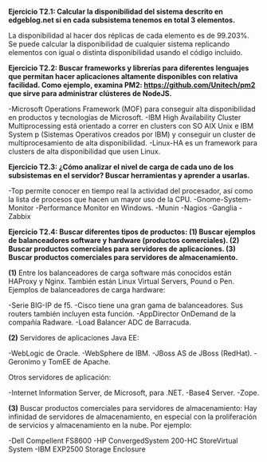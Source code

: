 **Ejercicio T2.1: Calcular la disponibilidad del sistema descrito en edgeblog.net si en cada subsistema tenemos en total 3 elementos.**

La disponibilidad al hacer dos réplicas de cada elemento es de 99.203%. Se puede calcular la disponibilidad de cualquier sistema replicando elementos con igual o distinta disponibilidad usando el código incluido.


**Ejercicio T2.2: Buscar frameworks y librerías para diferentes lenguajes que permitan hacer aplicaciones altamente disponibles con relativa facilidad. Como ejemplo, examina PM2: https://github.com/Unitech/pm2 que sirve para administrar clústeres de NodeJS.**

-Microsoft Operations Framework (MOF) para conseguir alta disponibilidad en productos y tecnologías de Microsoft.
-IBM High Availability Cluster Multiprocessing está orientado a correr en clusters con SO AIX Unix e IBM System p (Sistemas Operativos creados por IBM) y conseguir un cluster de multiprocesamiento de alta disponibilidad.
-Linux-HA es un framework para clusters de alta disponibilidad que usen Linux.


**Ejercicio T2.3: ¿Cómo analizar el nivel de carga de cada uno de los subsistemas en el servidor? Buscar herramientas y aprender a usarlas.**

-Top permite conocer en tiempo real la actividad del procesador, así como la lista de procesos que hacen un mayor uso de la CPU.
-Gnome-System-Monitor
-Performance Monitor en Windows.
-Munin
-Nagios
-Ganglia
-Zabbix


**Ejercicio T2.4: Buscar diferentes tipos de productos: (1) Buscar ejemplos de balanceadores software y hardware (productos comerciales). (2) Buscar productos comerciales para servidores de aplicaciones. (3) Buscar productos comerciales para servidores de almacenamiento.**

**(1)**
Entre los balanceadores de carga software más conocidos están HAProxy y Nginx. También están Linux Virtual Servers, Pound o Pen. Ejemplos de balanceadores de carga hardware:

-Serie BIG-IP de f5.
-Cisco tiene una gran gama de balanceadores. Sus routers también incluyen esta función.
-AppDirector OnDemand de la compañía Radware.
-Load Balancer ADC de Barracuda.

**(2)**
Servidores de aplicaciones Java EE:

-WebLogic de Oracle.
-WebSphere de IBM.
-JBoss AS de JBoss (RedHat).
-Geronimo y TomEE de Apache.

Otros servidores de aplicación:

-Internet Information Server, de Microsoft, para .NET.
-Base4 Server.
-Zope.

**(3)** 
Buscar productos comerciales para servidores de almacenamiento:
Hay infinidad de servidores de almacenamiento, en especial con la proliferación de servicios y almacenamiento en la nube. Por ejemplo:

-Dell Compellent FS8600
-HP ConvergedSystem 200-HC StoreVirtual System
-IBM EXP2500 Storage Enclosure

